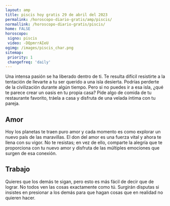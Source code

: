 ```yaml
---
layout: amp
title: piscis hoy gratis 29 de abril del 2023 
permalink: /horoscopo-diario-gratis/amp/piscis/
normallink: /horoscopo-diario-gratis/piscis/
home: FALSE
horoscopo:
 signo: piscis
 video: -DQpmrrAIeU
ogimg: /images/piscis_char.png
sitemap:
 priority: 1
 changefreq: 'daily'
---
```



Una intensa pasión se ha liberado dentro de ti. Te resulta difícil resistirte a la tentación de llevarte a tu ser querido a una isla desierta. Podrías perderte de la civilización durante algún tiempo. Pero si no puedes ir a esa isla, ¿qué te parece crear un oasis en tu propia casa? Pide algo de comida de tu restaurante favorito, tráela a casa y disfruta de una velada íntima con tu pareja.

## Amor

Hoy los planetas te traen puro amor y cada momento es como explorar un nuevo país de las maravillas. El don del amor es una fuerza vital y ahora te llena con su vigor. No te resistas; en vez de ello, comparte la alegría que te proporciona con tu nuevo amor y disfruta de las múltiples emociones que surgen de esa conexión.

## Trabajo

Quieres que los demás te sigan, pero esto es más fácil de decir que de lograr. No todos ven las cosas exactamente como tú. Surgirán disputas si insistes en presionar a los demás para que hagan cosas que en realidad no quieren hacer.